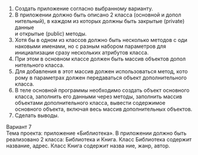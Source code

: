 1. Создать приложение согласно выбранному варианту.  
2. В приложении должно быть описано 2 класса (основной и допол
нительный), в каждом из которых должны быть закрытые (private) данные  
и открытые (public) методы.  
3. Хотя бы в одном из классов должно быть несколько методов с оди
наковыми именами, но с разным набором параметров для инициализации 
сразу нескольких атрибутов класса.  
4. При этом в основном классе должен быть массив объектов допол
нительного класса.  
5. Для добавления в этот массив должен использоваться метод, кото
рому в параметрах должен передаваться объект дополнительного класса.  
6. В теле основной программы необходимо создать объект основного 
класса, заполнить его данными через методы, заполнить массив объектами 
дополнительного класса, вывести содержимое основного объекта, включая 
весь массив дополнительных объектов. 
7. Сделать выводы.

Вариант 7  
Тема проекта: приложение «Библиотека». 
В приложении должно быть реализовано 2 класса: Библиотека и Книга. 
Класс Библиотека содержит название, адрес. Класс Книга содержит назва
ние, жанр, автор. 